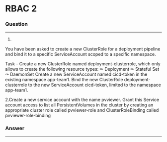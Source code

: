 # RBAC 2

### Question
---
1.

You have been asked to create a new ClusterRole for a deployment pipeline and bind it to a specific ServiceAccount scoped to a specific namespace.

Task -
Create a new ClusterRole named deployment-clusterrole, which only allows to create the following resource types:
✑ Deployment
✑ Stateful Set
✑ DaemonSet
Create a new ServiceAccount named cicd-token in the existing namespace app-team1.
Bind the new ClusterRole deployment-clusterrole to the new ServiceAccount cicd-token, limited to the namespace app-team1.

2.Create a new service account with the name pvviewer. Grant this Service account access to list all PersistentVolumes in the cluster by creating an appropriate cluster role called pvviewer-role and ClusterRoleBinding called pvviewer-role-binding


### Answer
---
